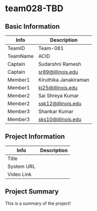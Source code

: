 # team028-TBD

## Basic Information

|   Info      |        Description     |
| ----------- | ---------------------- |
| TeamID      |        Team-081        |
| TeamName    |           ACID         |
| Captain     |    Sudarshni Ramesh    |
| Captain     |   sr89@illinois.edu    |
| Member1     | Kiruthika Janakiraman  | 
| Member1     |    kj25@illinois.edu   |
| Member2     |   Sai Shreya Kumar     |
| Member2     |   ssk12@illinois.edu   |
| Member3     |    Shankar Kumar       |
| Member3     |   sks10@illinois.edu   |

## Project Information

|   Info      |        Description     |
| ----------- | ---------------------- |
|  Title      |                        |
| System URL  |                        |
| Video Link  |                        |

## Project Summary

This is a summary of the project!
